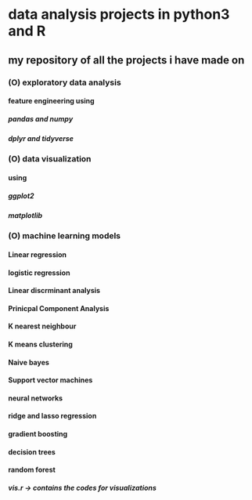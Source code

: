 # data analysis projects in python3 and R
## my repository of all the projects i have made on 
### (O) exploratory data analysis
#### feature engineering using 
##### pandas and numpy
##### dplyr and tidyverse

### (O) data visualization
#### using 
##### ggplot2
##### matplotlib

### (O) machine learning models
#### Linear regression
#### logistic regression
#### Linear discrminant analysis
#### Prinicpal Component Analysis
#### K nearest neighbour
#### K means clustering
#### Naive bayes
#### Support vector machines
#### neural networks
#### ridge and lasso regression
#### gradient boosting
#### decision trees
#### random forest

##### vis.r -> contains the codes  for visualizations 
